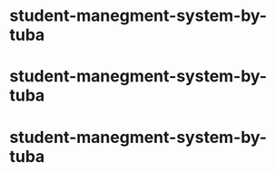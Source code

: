 # student-manegment-system-by-tuba
# student-manegment-system-by-tuba
# student-manegment-system-by-tuba
